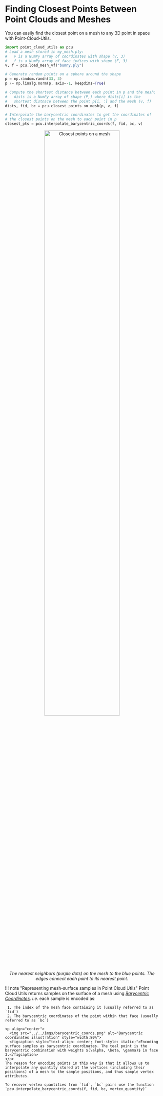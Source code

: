 # Finding Closest Points Between Point Clouds and Meshes
You can easily find the closest point on a mesh to any 3D point in space with Point-Cloud-Utils.

```python
import point_cloud_utils as pcu
# Load a mesh stored in my_mesh.ply:
#   v is a NumPy array of coordinates with shape (V, 3)
#   f is a NumPy array of face indices with shape (F, 3)
v, f = pcu.load_mesh_vf("bunny.ply")

# Generate random points on a sphere around the shape
p = np.random.randn(33, 3)
p /= np.linalg.norm(p, axis=-1, keepdims=True)

# Compute the shortest distance between each point in p and the mesh:
#   dists is a NumPy array of shape (P,) where dists[i] is the
#   shortest distnace between the point p[i, :] and the mesh (v, f)
dists, fid, bc = pcu.closest_points_on_mesh(p, v, f)

# Interpolate the barycentric coordinates to get the coordinates of 
# the closest points on the mesh to each point in p
closest_pts = pcu.interpolate_barycentric_coords(f, fid, bc, v)
```
<p align="center">
    <img src="../../imgs/closest_pts_on_mesh.png" alt="Closest points on a mesh" style="width:70%">
    <figcaption style="text-align: center; font-style: italic;">The nearest neighbors (purple dots) on the mesh to the blue points. The edges connect each point to its nearest point.</figcaption>
</p>

!!! note "Representing mesh-surface samples in Point Cloud Utils"
    Point Cloud Utils returns samples on the surface of a mesh using [*Barycentric Coordinates*](https://en.wikipedia.org/wiki/Barycentric_coordinate_system). *i.e.* each sample is encoded as:

     1. The index of the mesh face containing it (usually referred to as `fid`)
     2. The barycentric coordinates of the point within that face (usually referred to as `bc`)

    <p align="center">
      <img src="../../imgs/barycentric_coords.png" alt="Barycentric coordinates illustration" style="width:80%">
      <figcaption style="text-align: center; font-style: italic;">Encoding surface samples as barycentric coordinates. The teal point is the barycentric combination with weights $(\alpha, \beta, \gamma)$ in face 3.</figcaption>
    </p>
    The reason for encoding points in this way is that it allows us to interpolate any quantity stored at the vertices (including their positions) of a mesh to the sample positions, and thus sample vertex attributes.

    To recover vertex quantities from `fid`, `bc` pairs use the function `pcu.interpolate_barycentric_coords(f, fid, bc, vertex_quantity)`